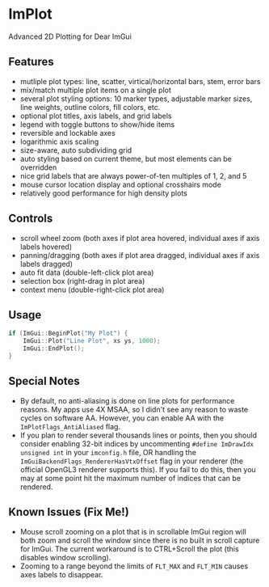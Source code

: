 # ImPlot
Advanced 2D Plotting for Dear ImGui

## Features

- mutliple plot types: line, scatter, virtical/horizontal bars, stem, error bars
- mix/match multiple plot items on a single plot
- several plot styling options: 10 marker types, adjustable marker sizes, line weights, outline colors, fill colors, etc.
- optional plot titles, axis labels, and grid labels
- legend with toggle buttons to show/hide items
- reversible and lockable axes
- logarithmic axis scaling
- size-aware, auto subdividing grid
- auto styling based on current theme, but most elements can be overridden
- nice grid labels that are always power-of-ten multiples of 1, 2, and 5
- mouse cursor location display and optional crosshairs mode
- relatively good performance for high density plots

## Controls
- scroll wheel zoom (both axes if plot area hovered, individual axes if axis labels hovered)
- panning/dragging (both axes if plot area dragged, individual axes if axis labels dragged)
- auto fit data (double-left-click plot area)
- selection box (right-drag in plot area)
- context menu (double-right-click plot area)

## Usage

```cpp
if (ImGui::BeginPlot("My Plot") {
    ImGui::Plot("Line Plot", xs ys, 1000);
    ImGui::EndPlot();
}
```

## Special Notes
- By default, no anti-aliasing is done on line plots for performance reasons. My apps use 4X MSAA, so I didn't see any reason to waste cycles on software AA. However, you can enable AA with the `ImPlotFlags_AntiAliased` flag.
- If you plan to render several thousands lines or points, then you should consider enabling 32-bit indices by uncommenting `#define ImDrawIdx unsigned int` in your `imconfig.h` file, OR handling the `ImGuiBackendFlags_RendererHasVtxOffset` flag in your renderer (the official OpenGL3 renderer supports this). If you fail to do this, then you may at some point hit the maximum number of indices that can be rendered.

## Known Issues (Fix Me!)

- Mouse scroll zooming on a plot that is in scrollable ImGui region will both zoom and scroll the window since there is no built in scroll capture for ImGui. The current workaround is to CTRL+Scroll the plot (this disables window scrolling). 
- Zooming to a range beyond the limits of `FLT_MAX` and `FLT_MIN` causes axes labels to disappear.
